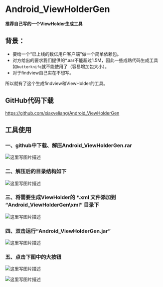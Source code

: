 # Android_ViewHolderGen


**推荐自己写的一个ViewHolder生成工具**

## 背景：
+ 要给一个“已上线的数亿用户客户端”做一个简单依赖包。
+ 对方给出的要求我们提供的*.aar不能超过1.5M，因此一些成熟代码生成工具如`butterknife`就不能使用了（容易增加包大小）。
+ 对于findview自己实在不想写。

所以就有了这个生成findview和ViewHolder的工具。

## GitHub代码下载
https://github.com/xiaxveliang/Android_ViewHolderGen

## 工具使用

### 一、github中下载、解压Android_ViewHolderGen.rar

![这里写图片描述](http://img.blog.csdn.net/20171111160412542?watermark/2/text/aHR0cDovL2Jsb2cuY3Nkbi5uZXQveGlheGw=/font/5a6L5L2T/fontsize/400/fill/I0JBQkFCMA==/dissolve/70/gravity/SouthEast)

### 二、解压后的目录结构如下
![这里写图片描述](http://img.blog.csdn.net/20171111160603008?watermark/2/text/aHR0cDovL2Jsb2cuY3Nkbi5uZXQveGlheGw=/font/5a6L5L2T/fontsize/400/fill/I0JBQkFCMA==/dissolve/70/gravity/SouthEast)


### 三、将需要生成ViewHolder的 *.xml 文件添加到 “Android_ViewHolderGen\xml” 目录下
![这里写图片描述](http://img.blog.csdn.net/20171111160659818?watermark/2/text/aHR0cDovL2Jsb2cuY3Nkbi5uZXQveGlheGw=/font/5a6L5L2T/fontsize/400/fill/I0JBQkFCMA==/dissolve/70/gravity/SouthEast)

### 四、双击运行“Android_ViewHolderGen.jar”

![这里写图片描述](http://img.blog.csdn.net/20171111160729610?watermark/2/text/aHR0cDovL2Jsb2cuY3Nkbi5uZXQveGlheGw=/font/5a6L5L2T/fontsize/400/fill/I0JBQkFCMA==/dissolve/70/gravity/SouthEast)

### 五、点击下图中的大按钮

![这里写图片描述](http://img.blog.csdn.net/20171111160754849?watermark/2/text/aHR0cDovL2Jsb2cuY3Nkbi5uZXQveGlheGw=/font/5a6L5L2T/fontsize/400/fill/I0JBQkFCMA==/dissolve/70/gravity/SouthEast)

![这里写图片描述](http://img.blog.csdn.net/20171111161508197?watermark/2/text/aHR0cDovL2Jsb2cuY3Nkbi5uZXQveGlheGw=/font/5a6L5L2T/fontsize/400/fill/I0JBQkFCMA==/dissolve/70/gravity/SouthEast)



